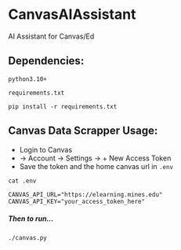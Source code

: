 # CanvasAIAssistant
AI Assistant for Canvas/Ed

## Dependencies:
`python3.10+`

`requirements.txt`

`pip install -r requirements.txt` 

## Canvas Data Scrapper Usage:
- Login to Canvas
- -> Account -> Settings -> + New Access Token
- Save the token and the home canvas url in `.env`

`cat .env`

```
CANVAS_API_URL="https://elearning.mines.edu"
CANVAS_API_KEY="your_access_token_here"
```

##### Then to run...

`./canvas.py`
